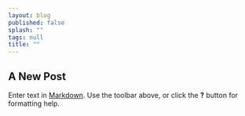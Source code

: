 ```yaml
---
layout: blog
published: false
splash: ""
tags: null
title: ""
---
```


## A New Post

Enter text in [Markdown](http://daringfireball.net/projects/markdown/). Use the toolbar above, or click the **?** button for formatting help.
